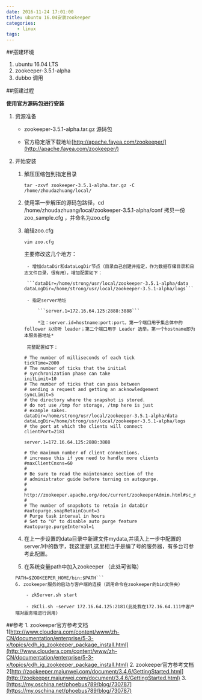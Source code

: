 ```yaml
---
date: 2016-11-24 17:01:00
title: ubuntu 16.04安装zookeeper
categories:
    - linux
tags:
---
```


##搭建环境

 1. ubuntu 16.04 LTS
 2. zookeeper-3.5.1-alpha
 3. dubbo 调用

##搭建过程

**使用官方源码包进行安装**

1. 资源准备

    - zookeeper-3.5.1-alpha.tar.gz 源码包

    - 官方稳定版下载地址[http://apache.fayea.com/zookeeper/](http://apache.fayea.com/zookeeper/)

2. 开始安装

    1. 解压压缩包到指定目录

        ```tar -zxvf zookeeper-3.5.1-alpha.tar.gz -C /home/zhoudazhuang/local/```

    2. 使用第一步解压的源码包路径，cd /home/zhoudazhuang/local/zookeeper-3.5.1-alpha/conf 拷贝一份zoo_sample.cfg ，并命名为zoo.cfg

    3. 编辑zoo.cfg

        ```vim zoo.cfg```

        主要修改这几个地方：

            - 增加dataDir和dataLogDir节点（目录自己创建并指定，作为数据存储目录和日志文件目录，很有用），增加配置如下：

            ```dataDir=/home/strong/usr/local/zookeeper-3.5.1-alpha/data                dataLogDir=/home/strong/usr/local/zookeeper-3.5.1-alpha/logs```

            - 指定server地址

                ```server.1=172.16.64.125:2888:3888```

                *注：server.id=hostname:port:port。第一个端口用于集合体中的 follower 以侦听 leader；第二个端口用于 Leader 选举。第一个hostname即为本服务器地址*

            完整配置如下：
		```
		# The number of milliseconds of each tick
		tickTime=2000
		# The number of ticks that the initial
		# synchronization phase can take
		initLimit=10
		# The number of ticks that can pass between
		# sending a request and getting an acknowledgement
		syncLimit=5
		# the directory where the snapshot is stored.
		# do not use /tmp for storage, /tmp here is just
		# example sakes.
		dataDir=/home/strong/usr/local/zookeeper-3.5.1-alpha/data
		dataLogDir=/home/strong/usr/local/zookeeper-3.5.1-alpha/logs
		# the port at which the clients will connect
		clientPort=2181

		server.1=172.16.64.125:2888:3888

		# the maximum number of client connections.
		# increase this if you need to handle more clients
		#maxClientCnxns=60
		#
		# Be sure to read the maintenance section of the
		# administrator guide before turning on autopurge.
		#
		# http://zookeeper.apache.org/doc/current/zookeeperAdmin.html#sc_maintenance
		#
		# The number of snapshots to retain in dataDir
		#autopurge.snapRetainCount=3
		# Purge task interval in hours
		# Set to "0" to disable auto purge feature
		#autopurge.purgeInterval=1

		```
    4. 在上一步设置的data目录中新建文件mydata,并填入上一步中配置的server.1中的数字，我这里是1,这里相当于是编了号的服务器，有多台可参考此配置。

    5. 在系统变量path中加入zookeeper （此处可省略）
    ```export ZOOKEEPER_HOME=/home/hadooptest/zookeeper-3.4.3
    PATH=$ZOOKEEPER_HOME/bin:$PATH```
    6. zookeeper服务的启动与客户端的连接（调用命令在zookeeper的bin文件夹）

        - zkServer.sh start

        - zkCli.sh -server 172.16.64.125:2181(此处我在172.16.64.111中客户端对服务端进行调用)

 ##参考
    1. zookeeper官方参考文档1[http://www.cloudera.com/content/www/zh-CN/documentation/enterprise/5-3-x/topics/cdh_ig_zookeeper_package_install.html](http://www.cloudera.com/content/www/zh-CN/documentation/enterprise/5-3-x/topics/cdh_ig_zookeeper_package_install.html)
    2. zookeeper官方参考文档2[http://zookeeper.majunwei.com/document/3.4.6/GettingStarted.html](http://zookeeper.majunwei.com/document/3.4.6/GettingStarted.html)
   3. [https://my.oschina.net/phoebus789/blog/730787](https://my.oschina.net/phoebus789/blog/730787)
